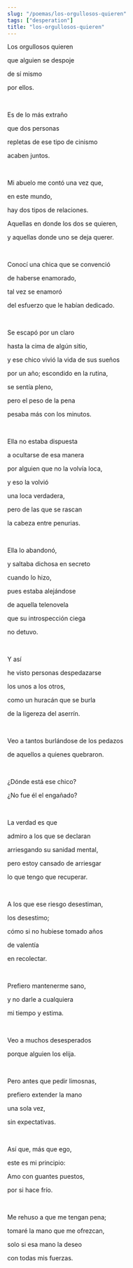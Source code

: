 ```yaml
---
slug: "/poemas/los-orgullosos-quieren"
tags: ["desperation"]
title: "los-orgullosos-quieren"
---
```

Los orgullosos quieren

que alguien se despoje

de sí mismo

por ellos.

&nbsp;

Es de lo más extraño

que dos personas

repletas de ese tipo de cinismo

acaben juntos.

&nbsp;

Mi abuelo me contó una vez que,

en este mundo,

hay dos tipos de relaciones.

Aquellas en donde los dos se quieren,

y aquellas donde uno se deja querer.

&nbsp;

Conocí una chica que se convenció

de haberse enamorado,

tal vez se enamoró

del esfuerzo que le habían dedicado.

&nbsp;

Se escapó por un claro

hasta la cima de algún sitio,

y ese chico vivió la vida de sus sueños

por un año; escondido en la rutina,

se sentía pleno,

pero el peso de la pena

pesaba más con los minutos.

&nbsp;

Ella no estaba dispuesta

a ocultarse de esa manera

por alguien que no la volvía loca,

y eso la volvió

una loca verdadera,

pero de las que se rascan

la cabeza entre penurias.

&nbsp;

Ella lo abandonó,

y saltaba dichosa en secreto

cuando lo hizo,

pues estaba alejándose

de aquella telenovela

que su introspección ciega

no detuvo.

&nbsp;

Y así

he visto personas despedazarse

los unos a los otros,

como un huracán que se burla

de la ligereza del aserrín.

&nbsp;

Veo a tantos burlándose de los pedazos

de aquellos a quienes quebraron.

&nbsp;

¿Dónde está ese chico?

¿No fue él el engañado?

&nbsp;

La verdad es que

admiro a los que se declaran

arriesgando su sanidad mental,

pero estoy cansado de arriesgar

lo que tengo que recuperar.

&nbsp;

A los que ese riesgo desestiman,

los desestimo;

cómo si no hubiese tomado años

de valentía

en recolectar.

&nbsp;

Prefiero mantenerme sano,

y no darle a cualquiera

mi tiempo y estima.

&nbsp;

Veo a muchos desesperados

porque alguien los elija.

&nbsp;

Pero antes que pedir limosnas,

prefiero extender la mano

una sola vez,

sin expectativas.

&nbsp;

Así que, más que ego,

este es mi principio:

Amo con guantes puestos,

por si hace frío.

&nbsp;

Me rehuso a que me tengan pena;

tomaré la mano que me ofrezcan,

solo si esa mano la deseo

con todas mis fuerzas.